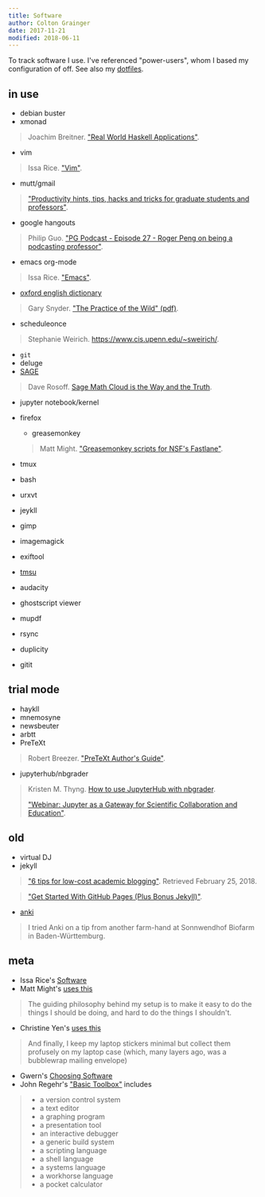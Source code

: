 ```yaml
---
title: Software
author: Colton Grainger
date: 2017-11-21
modified: 2018-06-11
---
```


To track software I use. I've referenced "power-users", whom I based my configuration of off. See also my [dotfiles](https://github.com/coltongrainger/dotfiles).

## in use

- debian buster
- xmonad
  
> Joachim Breitner. ["Real World Haskell Applications"](https://www.joachim-breitner.de/blog/606-Real_World_Haskell_Applications).

- vim
  
> Issa Rice. ["Vim"](https://issarice.com/vim).

- mutt/gmail
  
> ["Productivity hints, tips, hacks and tricks for graduate students and professors"](http://matt.might.net/articles/productivity-tips-hints-hacks-tricks-for-grad-students-academics/).

- google hangouts
  
> Philip Guo. ["PG Podcast - Episode 27 - Roger Peng on being a podcasting professor"](http://pgbovine.net/PG-Podcast-27-Roger-Peng.htm).

- emacs org-mode
  
> Issa Rice. ["Emacs"](https://issarice.com/emacs). 

- [oxford english dictionary](http://users.datarealm.com/xywwweb/oed.shtml)
  
> Gary Snyder. ["The Practice of the Wild" (pdf)](https://terebess.hu/zen/mesterek/The-Practice-of-the-Wild-by-Gary-Snyder.pdf).

- scheduleonce 
  
> Stephanie Weirich. <https://www.cis.upenn.edu/~sweirich/>.

- `git`
- deluge
- [SAGE](https://doc.sagemath.org/html/en/index.html)
  
> Dave Rosoff. [Sage Math Cloud is the Way and the Truth](https://github.com/daverosoff/daverosoff.github.io/blob/master/blog/_posts/2016-12-14-teaching-cplusplus-in-smc.md#sagemathcloud-is-the-way-and-the-truth).

- jupyter notebook/kernel
- firefox
  - greasemonkey
    
  > Matt Might. ["Greasemonkey scripts for NSF's Fastlane"](http://matt.might.net/articles/greasemonkey-scripts-for-nsf-fastlane/).

- tmux
- bash
- urxvt
- jeykll
- gimp
- imagemagick
- exiftool
- [tmsu](https://tmsu.org/)
- audacity
- ghostscript viewer
- mupdf
- rsync
- duplicity
- gitit

## trial mode

- haykll
- mnemosyne
- newsbeuter
- arbtt
- PreTeXt
  
> Robert Breezer. ["PreTeXt Author's Guide"](http://mathbook.pugetsound.edu/doc/author-guide/html/pretext-author-guide.html). 

- jupyterhub/nbgrader
  
> Kristen M. Thyng. [How to use JupyterHub with nbgrader](http://kristenthyng.com/blog/2016/09/07/jupyterhub+nbgrader/). 
>
> ["Webinar: Jupyter as a Gateway for Scientific Collaboration and Education"](https://www.youtube.com/watch?v=QipkhnBS6hw&feature=youtu.be&t=19m46s).

## old

- virtual DJ
- jekyll
  
> ["6 tips for low-cost academic blogging"](http://matt.might.net/articles/how-to-blog-as-an-academic/). Retrieved February 25, 2018.
  
> 
  
> ["Get Started With GitHub Pages (Plus Bonus Jekyll)"](https://24ways.org/2013/get-started-with-github-pages/). 

- [anki](https://apps.ankiweb.net/docs/manual.html)
  
> I tried Anki on a tip from another farm-hand at Sonnwendhof Biofarm in Baden-Württemburg.
  
## meta 

- Issa Rice's [Software](https://issarice.com/software)
- Matt Might's [uses this](https://usesthis.com/interviews/matt.might/)
  
> The guiding philosophy behind my setup is to make it easy to do the things I should be doing, and hard to do the things I shouldn't.

- Christine Yen's [uses this](https://usesthis.com/interviews/christine.yen/)
  
> And finally, I keep my laptop stickers minimal but collect them profusely on my laptop case (which, many layers ago, was a bubblewrap mailing envelope)

- Gwern's [Choosing Software](https://www.gwern.net/Choosing-Software) 
- John Regehr's ["Basic Toolbox"](https://blog.regehr.org/archives/1578) includes

> - a version control system
> - a text editor
> - a graphing program
> - a presentation tool
> - an interactive debugger
> - a generic build system
> - a scripting language
> - a shell language
> - a systems language
> - a workhorse language
> - a pocket calculator

